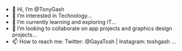 - 👋 Hi, I’m @TonyGash
- 👀 I’m interested in Technology...
- 🌱 I’m currently learning and exploring IT...
- 💞️ I’m looking to collaborate on app projects and graphics design projects...
- 📫 How to reach me: Twitter: @GayaTosh | Instagram: toshgash ...

<!---
TonyGash/TonyGash is a ✨ special ✨ repository because its `README.md` (this file) appears on your GitHub profile.
You can click the Preview link to take a look at your changes.
--->
